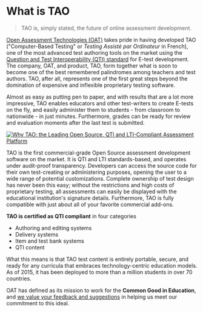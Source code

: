 <!--
created_at: 2016-12-15
authors:         
    - "Catherine Pease"
--> 

# What is TAO

>TAO is, simply stated, the future of online assessment development.

[Open Assessment Technologies (OAT)](http://www.taotesting.com/) takes pride in having developed TAO ("Computer-Based Testing" or *Testing Assisté par Ordinateur* in French), one of the most advanced test authoring tools on the market using the [Question and Test Interoperability (QTI) standard](http://www.imsglobal.org/question/qtiv2p1/imsqti_implv2p1.html) for E-test development. The company, OAT, and product, TAO, form together what is soon to become one of the best remembered palindromes among teachers and test authors. TAO, after all, represents one of the first great steps beyond the domination of expensive and inflexible proprietary testing software.

Almost as easy as putting pen to paper, and with results that are a lot more impressive, TAO enables educators and other test-writers to create E-tests on the fly, and easily administer them to students - from classroom to nationwide - in just minutes. Furthermore, grades can be ready for review and evaluation moments after the last test is submitted.

[![Why TAO: the Leading Open Source, QTI and LTI-Compliant Assessment Platform]()](http://www.youtube.com/watch?v=K0jq27SQzWw)

TAO is the first commercial-grade Open Source assessment development software on the market. It is QTI and LTI standards-based, and operates under audit-proof transparency. Developers can access the source code for their own test-creating or administering purposes, opening the user to a wide range of potential customizations. Complete ownership of test design has never been this easy; without the restrictions and high costs of proprietary testing, all assessments can easily be displayed with the educational institution's signature details. Furthermore, TAO is fully compatible with just about all of your favorite commercial add-ons.

**TAO is certified as QTI compliant** in four categories

- Authoring and editing systems
- Delivery systems
- Item and test bank systems
- QTI content

What this means is that TAO test content is entirely portable, secure, and ready for any curricula that embraces technology-centric education models. As of 2015, it has been deployed to more than a million students in over 70 countries.

OAT has defined as its mission to work for the **Common Good in Education**, and [we value your feedback and suggestions](mailto:contact@taotesting.com) in helping us meet our commitment to this ideal.